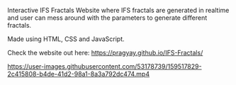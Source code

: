 Interactive IFS Fractals Website where IFS fractals are generated in realtime and user can mess around with the parameters to generate different fractals.

Made using HTML, CSS and JavaScript.

Check the website out here: https://pragyay.github.io/IFS-Fractals/

https://user-images.githubusercontent.com/53178739/159517829-2c415808-b4de-41d2-98a1-8a3a792dc474.mp4

